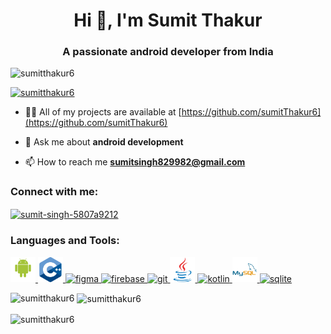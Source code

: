 <h1 align="center">Hi 👋, I'm Sumit Thakur</h1>
<h3 align="center">A passionate android developer from India</h3>

<p align="left"> <img src="https://komarev.com/ghpvc/?username=sumitthakur6&label=Profile%20views&color=0e75b6&style=flat" alt="sumitthakur6" /> </p>

<p align="left"> <a href="https://github.com/ryo-ma/github-profile-trophy"><img src="https://github-profile-trophy.vercel.app/?username=sumitthakur6" alt="sumitthakur6" /></a> </p>

- 👨‍💻 All of my projects are available at [https://github.com/sumitThakur6](https://github.com/sumitThakur6)

- 💬 Ask me about **android development**

- 📫 How to reach me **sumitsingh829982@gmail.com**

<h3 align="left">Connect with me:</h3>
<p align="left">
<a href="https://linkedin.com/in/sumit-singh-5807a9212" target="blank"><img align="center" src="https://raw.githubusercontent.com/rahuldkjain/github-profile-readme-generator/master/src/images/icons/Social/linked-in-alt.svg" alt="sumit-singh-5807a9212" height="30" width="40" /></a>
</p>

<h3 align="left">Languages and Tools:</h3>
<p align="left"> <a href="https://developer.android.com" target="_blank" rel="noreferrer"> <img src="https://raw.githubusercontent.com/devicons/devicon/master/icons/android/android-original-wordmark.svg" alt="android" width="40" height="40"/> </a> <a href="https://www.w3schools.com/cpp/" target="_blank" rel="noreferrer"> <img src="https://raw.githubusercontent.com/devicons/devicon/master/icons/cplusplus/cplusplus-original.svg" alt="cplusplus" width="40" height="40"/> </a> <a href="https://www.figma.com/" target="_blank" rel="noreferrer"> <img src="https://www.vectorlogo.zone/logos/figma/figma-icon.svg" alt="figma" width="40" height="40"/> </a> <a href="https://firebase.google.com/" target="_blank" rel="noreferrer"> <img src="https://www.vectorlogo.zone/logos/firebase/firebase-icon.svg" alt="firebase" width="40" height="40"/> </a> <a href="https://git-scm.com/" target="_blank" rel="noreferrer"> <img src="https://www.vectorlogo.zone/logos/git-scm/git-scm-icon.svg" alt="git" width="40" height="40"/> </a> <a href="https://www.java.com" target="_blank" rel="noreferrer"> <img src="https://raw.githubusercontent.com/devicons/devicon/master/icons/java/java-original.svg" alt="java" width="40" height="40"/> </a> <a href="https://kotlinlang.org" target="_blank" rel="noreferrer"> <img src="https://www.vectorlogo.zone/logos/kotlinlang/kotlinlang-icon.svg" alt="kotlin" width="40" height="40"/> </a> <a href="https://www.mysql.com/" target="_blank" rel="noreferrer"> <img src="https://raw.githubusercontent.com/devicons/devicon/master/icons/mysql/mysql-original-wordmark.svg" alt="mysql" width="40" height="40"/> </a> <a href="https://www.sqlite.org/" target="_blank" rel="noreferrer"> <img src="https://www.vectorlogo.zone/logos/sqlite/sqlite-icon.svg" alt="sqlite" width="40" height="40"/> </a> </p>

<p><img align="left" src="https://github-readme-stats.vercel.app/api/top-langs?username=sumitthakur6&show_icons=true&locale=en&layout=compact" alt="sumitthakur6" /></p>

<p>&nbsp;<img align="center" src="https://github-readme-stats.vercel.app/api?username=sumitthakur6&show_icons=true&locale=en" alt="sumitthakur6" /></p>

<p><img align="center" src="https://github-readme-streak-stats.herokuapp.com/?user=sumitthakur6&" alt="sumitthakur6" /></p>
